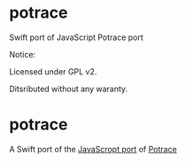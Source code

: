 # potrace
Swift port of JavaScript Potrace port

Notice:

Licensed under GPL v2.

Ditsributed  without any waranty.

potrace
=======

A Swift port of the [JavaScropt port](https://github.com/kilobtye/potrace) of [Potrace](http://potrace.sourceforge.net)

